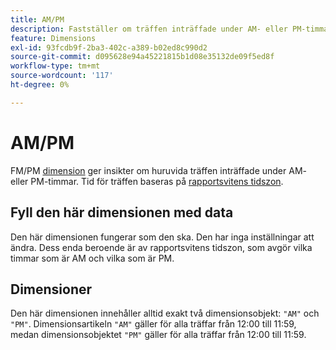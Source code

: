 ```yaml
---
title: AM/PM
description: Fastställer om träffen inträffade under AM- eller PM-timmar.
feature: Dimensions
exl-id: 93fcdb9f-2ba3-402c-a389-b02ed8c990d2
source-git-commit: d095628e94a45221815b1d08e35132de09f5ed8f
workflow-type: tm+mt
source-wordcount: '117'
ht-degree: 0%

---
```


# AM/PM

FM/PM [dimension](overview.md) ger insikter om huruvida träffen inträffade under AM- eller PM-timmar. Tid för träffen baseras på [rapportsvitens tidszon](/help/admin/admin/c-manage-report-suites/c-edit-report-suites/general/general-acct-settings-admin.md).

## Fyll den här dimensionen med data

Den här dimensionen fungerar som den ska. Den har inga inställningar att ändra. Dess enda beroende är av rapportsvitens tidszon, som avgör vilka timmar som är AM och vilka som är PM.

## Dimensioner

Den här dimensionen innehåller alltid exakt två dimensionsobjekt: `"AM"` och `"PM"`. Dimensionsartikeln `"AM"` gäller för alla träffar från 12:00 till 11:59, medan dimensionsobjektet `"PM"` gäller för alla träffar från 12:00 till 11:59.
